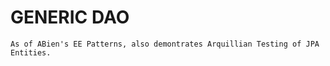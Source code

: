 GENERIC DAO
===========

    As of ABien's EE Patterns, also demontrates Arquillian Testing of JPA Entities.